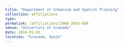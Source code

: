 ```yaml
---
title: "Department of Urbanism and Spatial Planning"
collection: affiliations
type:
permalink: /affiliations/2008-2014-UGR
venue: "University of Granada"
date: 2014-01-01
location: "Granada, Spain"
---
```

